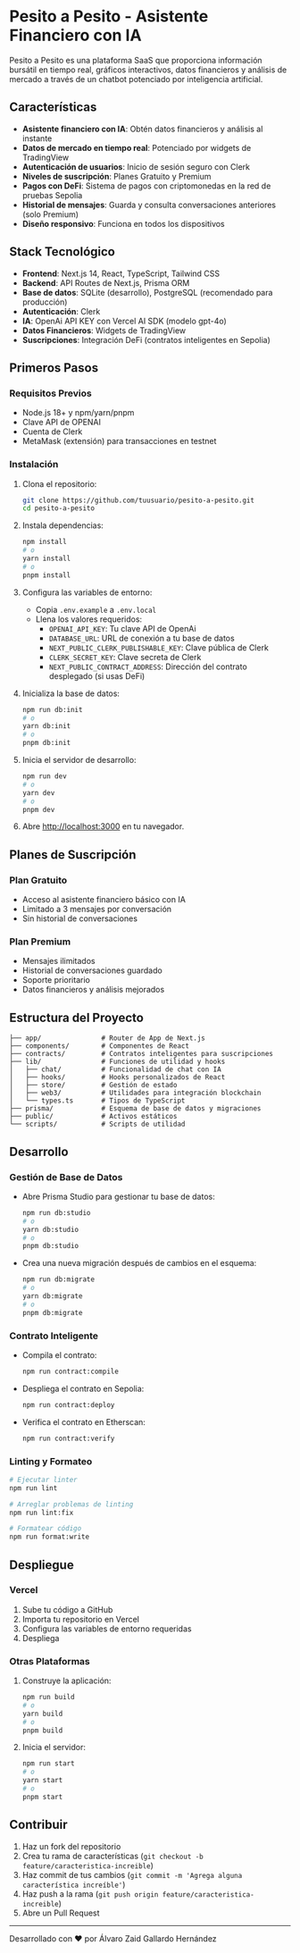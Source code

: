 # Pesito a Pesito - Asistente Financiero con IA

Pesito a Pesito es una plataforma SaaS que proporciona información bursátil en tiempo real, gráficos interactivos, datos financieros y análisis de mercado a través de un chatbot potenciado por inteligencia artificial.

## Características

- **Asistente financiero con IA**: Obtén datos financieros y análisis al instante
- **Datos de mercado en tiempo real**: Potenciado por widgets de TradingView
- **Autenticación de usuarios**: Inicio de sesión seguro con Clerk
- **Niveles de suscripción**: Planes Gratuito y Premium
- **Pagos con DeFi**: Sistema de pagos con criptomonedas en la red de pruebas Sepolia
- **Historial de mensajes**: Guarda y consulta conversaciones anteriores (solo Premium)
- **Diseño responsivo**: Funciona en todos los dispositivos

## Stack Tecnológico

- **Frontend**: Next.js 14, React, TypeScript, Tailwind CSS
- **Backend**: API Routes de Next.js, Prisma ORM
- **Base de datos**: SQLite (desarrollo), PostgreSQL (recomendado para producción)
- **Autenticación**: Clerk
- **IA**: OpenAi API KEY con Vercel AI SDK (modelo gpt-4o)
- **Datos Financieros**: Widgets de TradingView
- **Suscripciones**: Integración DeFi (contratos inteligentes en Sepolia)

## Primeros Pasos

### Requisitos Previos

- Node.js 18+ y npm/yarn/pnpm
- Clave API de OPENAI
- Cuenta de Clerk
- MetaMask (extensión) para transacciones en testnet

### Instalación

1. Clona el repositorio:

   ```bash
   git clone https://github.com/tuusuario/pesito-a-pesito.git
   cd pesito-a-pesito
   ```

2. Instala dependencias:

   ```bash
   npm install
   # o
   yarn install
   # o
   pnpm install
   ```

3. Configura las variables de entorno:

   - Copia `.env.example` a `.env.local`
   - Llena los valores requeridos:
     - `OPENAI_API_KEY`: Tu clave API de OpenAi
     - `DATABASE_URL`: URL de conexión a tu base de datos
     - `NEXT_PUBLIC_CLERK_PUBLISHABLE_KEY`: Clave pública de Clerk
     - `CLERK_SECRET_KEY`: Clave secreta de Clerk
     - `NEXT_PUBLIC_CONTRACT_ADDRESS`: Dirección del contrato desplegado (si usas DeFi)

4. Inicializa la base de datos:

   ```bash
   npm run db:init
   # o
   yarn db:init
   # o
   pnpm db:init
   ```

5. Inicia el servidor de desarrollo:

   ```bash
   npm run dev
   # o
   yarn dev
   # o
   pnpm dev
   ```

6. Abre [http://localhost:3000](http://localhost:3000) en tu navegador.

## Planes de Suscripción

### Plan Gratuito

- Acceso al asistente financiero básico con IA
- Limitado a 3 mensajes por conversación
- Sin historial de conversaciones

### Plan Premium

- Mensajes ilimitados
- Historial de conversaciones guardado
- Soporte prioritario
- Datos financieros y análisis mejorados

## Estructura del Proyecto

```
├── app/               # Router de App de Next.js
├── components/        # Componentes de React
├── contracts/         # Contratos inteligentes para suscripciones
├── lib/               # Funciones de utilidad y hooks
│   ├── chat/          # Funcionalidad de chat con IA
│   ├── hooks/         # Hooks personalizados de React
│   ├── store/         # Gestión de estado
│   ├── web3/          # Utilidades para integración blockchain
│   └── types.ts       # Tipos de TypeScript
├── prisma/            # Esquema de base de datos y migraciones
├── public/            # Activos estáticos
└── scripts/           # Scripts de utilidad
```

## Desarrollo

### Gestión de Base de Datos

- Abre Prisma Studio para gestionar tu base de datos:

  ```bash
  npm run db:studio
  # o
  yarn db:studio
  # o
  pnpm db:studio
  ```

- Crea una nueva migración después de cambios en el esquema:
  ```bash
  npm run db:migrate
  # o
  yarn db:migrate
  # o
  pnpm db:migrate
  ```

### Contrato Inteligente

- Compila el contrato:

  ```bash
  npm run contract:compile
  ```

- Despliega el contrato en Sepolia:

  ```bash
  npm run contract:deploy
  ```

- Verifica el contrato en Etherscan:
  ```bash
  npm run contract:verify
  ```

### Linting y Formateo

```bash
# Ejecutar linter
npm run lint

# Arreglar problemas de linting
npm run lint:fix

# Formatear código
npm run format:write
```

## Despliegue

### Vercel

1. Sube tu código a GitHub
2. Importa tu repositorio en Vercel
3. Configura las variables de entorno requeridas
4. Despliega

### Otras Plataformas

1. Construye la aplicación:

   ```bash
   npm run build
   # o
   yarn build
   # o
   pnpm build
   ```

2. Inicia el servidor:
   ```bash
   npm run start
   # o
   yarn start
   # o
   pnpm start
   ```

## Contribuir

1. Haz un fork del repositorio
2. Crea tu rama de características (`git checkout -b feature/caracteristica-increible`)
3. Haz commit de tus cambios (`git commit -m 'Agrega alguna característica increíble'`)
4. Haz push a la rama (`git push origin feature/caracteristica-increible`)
5. Abre un Pull Request

---

Desarrollado con ❤️ por Álvaro Zaid Gallardo Hernández
